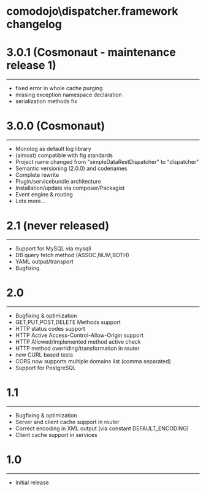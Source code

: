 comodojo\dispatcher.framework changelog
=======================================

# 3.0.1 (Cosmonaut - maintenance release 1)
-------------

- fixed error in whole cache purging
- missing exception namespace declaration
- serialization methods fix

# 3.0.0 (Cosmonaut)
-------------

- Monolog as default log library
- (almost) compatible with fig standards
- Project name changed from "simpleDataRestDispatcher" to "dispatcher"
- Semantic versioning (2.0.0) and codenames
- Complete rewrite
- Plugin/servicebundle architecture
- Installation/update via composer/Packagist
- Event engine & routing
- Lots more...

# 2.1 (never released)
--------------------------
- Support for MySQL via mysqli
- DB query fetch method (ASSOC,NUM,BOTH)
- YAML output/transport
- Bugfixing

# 2.0
-----------

- Bugfixing & optimization
- GET,PUT,POST,DELETE Methods support
- HTTP status codes support
- HTTP Active Access-Control-Allow-Origin support
- HTTP Allowed/Implemented method active check
- HTTP method overriding/transformation in router
- new CURL based tests
- CORS now supports multiple domains list (comma separated)
- Support for PostgreSQL

# 1.1
-----------

- Bugfixing & optimization
- Server and client cache support in router
- Correct encoding in XML output (via constant DEFAULT_ENCODING)
- Client cache support in services

# 1.0
-----------

- Initial release